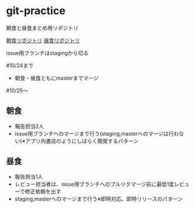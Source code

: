 # git-practice
朝食と昼食まとめ用リポジトリ

[朝食リポジトリ](https://github.com/matsuo-y/git-practice-breakfast)
[昼食リポジトリ](https://github.com/matsuo-y/git-practice-lunch)

issue用ブランチはstagingから切る

#10/24まで
- 朝食・昼食ともにmasterまでマージ

#10/25～

## 朝食
- 報告担当2人
- issue用ブランチへのマージまで行う(staging,masterへのマージは行わない)※アプリ内書店のようにしばらく開発するパターン

## 昼食
- 報告担当1人
- レビュー担当者は、issue用ブランチへのプルリクマージ前に最低1度レビューで修正依頼を出す
- staging,masterへのマージまで行う※即時対応、即時リリースのパターン